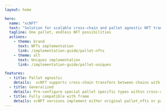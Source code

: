 ```yaml
---
layout: home

hero:
  name: "xcNFT"
  text: "Solution for scalable cross-chain and pallet agnostic NFT transactions on Polkadot"
  tagline: One pallet, endless NFT possibilities
  actions:
    - theme: brand
      text: NFTs implementation
      link: /implementation-guide/pallet-nfts
    - theme: alt
      text: Uniques implementation
      link: /implementation-guide/pallet-uniques

features:
  - title: Pallet agnostic
    details:  xcNFT supports cross-chain transfers between chains with different NFT pallet implementation
  - title: Generalized
    details: Pre-configure special pallet specific types within cross-chain call.
  - title: Fully compatible with frame
    details: xcNFT versions implement either original pallet_nfts or pallet_uniques
---
```



